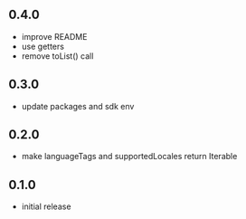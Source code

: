 ## 0.4.0
* improve README
* use getters
* remove toList() call

## 0.3.0
* update packages and sdk env

## 0.2.0
* make languageTags and supportedLocales return Iterable

## 0.1.0
* initial release
